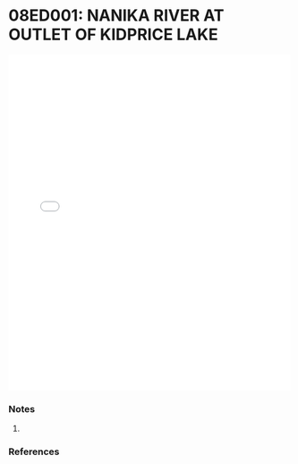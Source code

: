 # 08ED001: NANIKA RIVER AT OUTLET OF KIDPRICE LAKE

<iframe src="/_static/stations/08ED001_fdc.html" width="100%" height="600" frameborder="0"></iframe>

### Notes
1. 

### References

